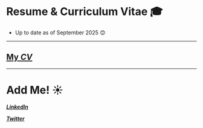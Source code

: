 #  Resume & Curriculum Vitae 🎓
- Up to date as of September 2025 😊
---

## [My ***CV***](https://github.com/angelesmarinbatana/CV-and-Resume/blob/main/CV/CV_AngelesMarinBatana.pdf)
---

# Add Me! ☀️

[***LinkedIn***](https://www.linkedin.com/in/angeles-marin-batana/) 

[***Twitter***](https://x.com/marinbatana)

